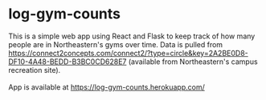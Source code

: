 # log-gym-counts

This is a simple web app using React and Flask to keep track of how many people are in Northeastern's gyms over time.
Data is pulled from https://connect2concepts.com/connect2/?type=circle&key=2A2BE0D8-DF10-4A48-BEDD-B3BC0CD628E7 (available from Northeastern's campus recreation site).
<br /><br />
App is available at https://log-gym-counts.herokuapp.com/
